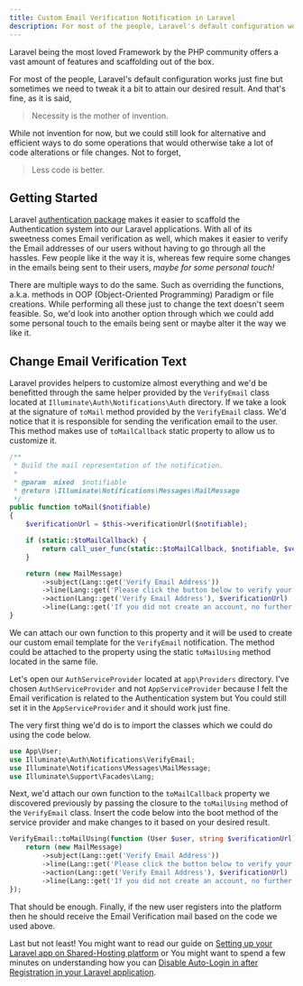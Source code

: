 ```yaml
---
title: Custom Email Verification Notification in Laravel
description: For most of the people, Laravel's default configuration works just fine but sometimes we need to tweak it a bit to attain our desired result.
---
```


Laravel being the most loved Framework by the PHP community offers a vast amount of features and scaffolding out of the box.

For most of the people, Laravel's default configuration works just fine but sometimes we need to tweak it a bit to attain our desired result. And that's fine, as it is said,

> Necessity is the mother of invention.

While not invention for now, but we could still look for alternative and efficient ways to do some operations that would otherwise take a lot of code alterations or file changes. Not to forget,

> Less code is better.

## Getting Started

Laravel [authentication package](https://laravel.com/docs/7.x/authentication#introduction) makes it easier to scaffold the Authentication system into our Laravel applications. With all of its sweetness comes Email verification as well, which makes it easier to verify the Email addresses of our users without having to go through all the hassles. Few people like it the way it is, whereas few require some changes in the emails being sent to their users, *maybe for some personal touch!*

There are multiple ways to do the same. Such as overriding the functions, a.k.a. methods in OOP (Object-Oriented Programming) Paradigm or file creations. While performing all these just to change the text doesn't seem feasible. So, we'd look into another option through which we could add some personal touch to the emails being sent or maybe alter it the way we like it.

## Change Email Verification Text

Laravel provides helpers to customize almost everything and we'd be benefitted through the same helper provided by the `VerifyEmail` class located at `Illuminate\Auth\Notifications\Auth` directory. If we take a look at the signature of `toMail` method provided by the `VerifyEmail` class. We'd notice that it is responsible for sending the verification email to the user. This method makes use of `toMailCallback` static property to allow us to customize it.

```php
/**
 * Build the mail representation of the notification.
 *
 * @param  mixed  $notifiable
 * @return \Illuminate\Notifications\Messages\MailMessage
 */
public function toMail($notifiable)
{
    $verificationUrl = $this->verificationUrl($notifiable);

    if (static::$toMailCallback) {
        return call_user_func(static::$toMailCallback, $notifiable, $verificationUrl);
    }

    return (new MailMessage)
        ->subject(Lang::get('Verify Email Address'))
        ->line(Lang::get('Please click the button below to verify your email address.'))
        ->action(Lang::get('Verify Email Address'), $verificationUrl)
        ->line(Lang::get('If you did not create an account, no further action is required.'));
}
```

We can attach our own function to this property and it will be used to create our custom email template for the `VerifyEmail` notification. The method could be attached to the property using the static `toMailUsing` method located in the same file.

Let's open our `AuthServiceProvider` located at `app\Providers` directory. I've chosen `AuthServiceProvider` and not `AppServiceProvider` because I felt the Email verification is related to the Authentication system but You could still set it in the `AppServiceProvider` and it should work just fine.

The very first thing we'd do is to import the classes which we could do using the code below.

```php
use App\User;
use Illuminate\Auth\Notifications\VerifyEmail;
use Illuminate\Notifications\Messages\MailMessage;
use Illuminate\Support\Facades\Lang;
```

Next, we'd attach our own function to the `toMailCallback` property we discovered previously by passing the closure to the `toMailUsing` method of the `VerifyEmail` class. Insert the code below into the boot method of the service provider and make changes to it based on your desired result.

```php
VerifyEmail::toMailUsing(function (User $user, string $verificationUrl) {
    return (new MailMessage)
        ->subject(Lang::get('Verify Email Address'))
        ->line(Lang::get('Please click the button below to verify your email address.'))
        ->action(Lang::get('Verify Email Address'), $verificationUrl)
        ->line(Lang::get('If you did not create an account, no further action is required.'));
});
```

That should be enough. Finally, if the new user registers into the platform then he should receive the Email Verification mail based on the code we used above.

Last but not least! You might want to read our guide on [Setting up your Laravel app on Shared-Hosting platform](https://www.shade.codes/how-to-deploy-laravel-app-on-shared-hosting/) or You might want to spend a few minutes on understanding how you can [Disable Auto-Login in after Registration in your Laravel application](https://www.shade.codes/disable-auto-login-in-laravel-after-registration/).
